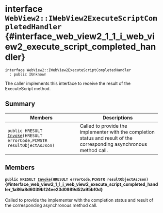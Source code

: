 # interface `WebView2::IWebView2ExecuteScriptCompletedHandler` {#interface_web_view2_1_1_i_web_view2_execute_script_completed_handler}

```
interface WebView2::IWebView2ExecuteScriptCompletedHandler
  : public IUnknown
```  

The caller implements this interface to receive the result of the ExecuteScript method.

## Summary

 Members                        | Descriptions                                
--------------------------------|---------------------------------------------
`public HRESULT `[`Invoke`](#interface_web_view2_1_1_i_web_view2_execute_script_completed_handler_1a86a8d6039b124ee23d0989d52a95bf0d)`(HRESULT errorCode,PCWSTR resultObjectAsJson)` | Called to provide the implementer with the completion status and result of the corresponding asynchronous method call.

## Members

#### `public HRESULT `[`Invoke`](#interface_web_view2_1_1_i_web_view2_execute_script_completed_handler_1a86a8d6039b124ee23d0989d52a95bf0d)`(HRESULT errorCode,PCWSTR resultObjectAsJson)` {#interface_web_view2_1_1_i_web_view2_execute_script_completed_handler_1a86a8d6039b124ee23d0989d52a95bf0d}

Called to provide the implementer with the completion status and result of the corresponding asynchronous method call.

